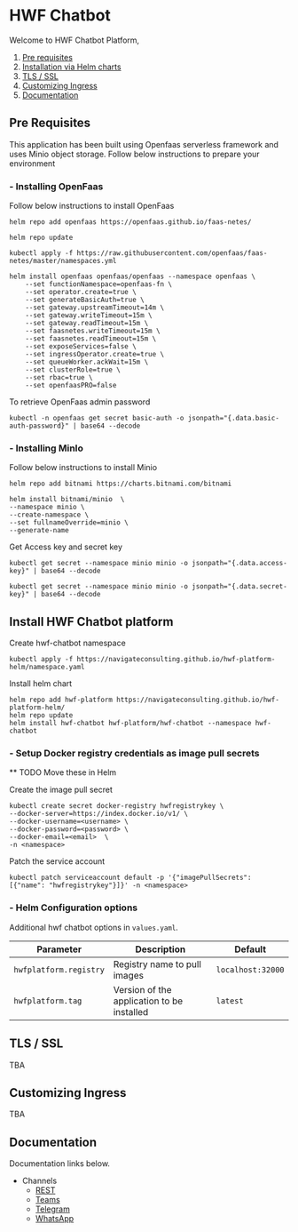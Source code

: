 # HWF Chatbot 

Welcome to HWF Chatbot Platform, 

1. [Pre requisites](#pre-requisites) 
2. [Installation via Helm charts](#install-hwf-chatbot-platform) 
3. [TLS / SSL](#tls--ssl)
4. [Customizing Ingress](#customizing-ingress)
5. [Documentation](#documentation) 

## Pre Requisites 

This application has been built using Openfaas serverless framework and uses Minio object storage. Follow below instructions to prepare your environment

### - Installing OpenFaas

Follow below instructions to install OpenFaas

    helm repo add openfaas https://openfaas.github.io/faas-netes/
    
    helm repo update
    
    kubectl apply -f https://raw.githubusercontent.com/openfaas/faas-netes/master/namespaces.yml
    
    helm install openfaas openfaas/openfaas --namespace openfaas \
		--set functionNamespace=openfaas-fn \
		--set operator.create=true \
		--set generateBasicAuth=true \
		--set gateway.upstreamTimeout=14m \
		--set gateway.writeTimeout=15m \
		--set gateway.readTimeout=15m \
		--set faasnetes.writeTimeout=15m \
		--set faasnetes.readTimeout=15m \
		--set exposeServices=false \
		--set ingressOperator.create=true \
		--set queueWorker.ackWait=15m \
		--set clusterRole=true \
		--set rbac=true \
		--set openfaasPRO=false 

To retrieve OpenFaas admin password 

    kubectl -n openfaas get secret basic-auth -o jsonpath="{.data.basic-auth-password}" | base64 --decode


### - Installing MinIo

Follow below instructions to install Minio

    helm repo add bitnami https://charts.bitnami.com/bitnami

    helm install bitnami/minio  \
    --namespace minio \
    --create-namespace \
    --set fullnameOverride=minio \
    --generate-name

Get Access key and secret key 

    kubectl get secret --namespace minio minio -o jsonpath="{.data.access-key}" | base64 --decode
    
    kubectl get secret --namespace minio minio -o jsonpath="{.data.secret-key}" | base64 --decode


## Install HWF Chatbot platform

Create hwf-chatbot namespace 

    kubectl apply -f https://navigateconsulting.github.io/hwf-platform-helm/namespace.yaml

Install helm chart 

    helm repo add hwf-platform https://navigateconsulting.github.io/hwf-platform-helm/
    helm repo update
    helm install hwf-chatbot hwf-platform/hwf-chatbot --namespace hwf-chatbot

### - Setup Docker registry credentials as image pull secrets
** TODO Move these in Helm 

Create the image pull secret

    kubectl create secret docker-registry hwfregistrykey \
    --docker-server=https://index.docker.io/v1/ \
    --docker-username=<username> \
    --docker-password=<password> \
    --docker-email=<email>  \
	-n <namespace>

Patch the service account 

    kubectl patch serviceaccount default -p '{"imagePullSecrets": [{"name": "hwfregistrykey"}]}' -n <namespace> 


### - Helm Configuration options 

Additional hwf chatbot options in `values.yaml`.

| Parameter               | Description                           | Default                                                    |
| ----------------------- | ----------------------------------    | ---------------------------------------------------------- |
| `hwfplatform.registry` | Registry name to pull images | `localhost:32000` |
| `hwfplatform.tag` | Version of the application to be installed | `latest` |


## TLS / SSL
TBA

## Customizing Ingress
TBA

## Documentation 

Documentation links below.

- Channels
    - [REST](./docs/channel-rest.md)
    - [Teams](./docs/channel-teams.md)
    - [Telegram](./docs/channel-telegram.md)
    - [WhatsApp](./docs/channel-whatsapp.md)

